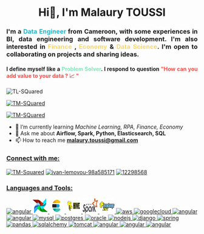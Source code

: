 <h1 align="center">Hi👋, I'm Malaury TOUSSI</h1>

<h3 align="justify">I'm a <span style="color:#2AB7CA">Data Engineer</span> from Cameroon, with some experiences in BI, data engineering and software development. I'm also interested in <span style= "color:#FED766">Finance </span>, <span style="color:#FED766">Economy</span> & <span style="color:#FED766">Data Science</span>. I'm open to collaborating on projects and sharing ideas. </h3>

<h4 align="justify">I define myself like a <span style="color:#83E8BA">Problem Solver</span>. I respond to question <span style="color:#FE4A49  ">"How can you add value to your data ? 📈 "</sapn></h4>

<p align="left"> <img src="https://komarev.com/ghpvc/?username=TM-SQuared&label=Profile%20views&color=0e75b6&style=flat" alt="TL-SQuared" /> </p>

<p align="left"> <a href="https://github.com/ryo-ma/github-profile-trophy"><img src="https://github-profile-trophy.vercel.app/?username=TM-SQuared" alt="TM-SQuared" /></a> </p>

<p align="left"> <a href="https://twitter.com/__TMSquare__" target="blank"><img src="https://img.shields.io/twitter/follow/__TMSquared__?logo=twitter&style=for-the-badge" alt="TM-SQuared" /></a> </p>


- 🌱 I’m currently learning *Machine Learning, RPA, Finance, Economy*
- 💬 Ask me about **Airflow, Spark, Python, Elasticsearch, SQL**
- 📫 How to reach me **<a href="mailto:malaury.toussi@gmail.com">malaury.toussi@gmail.com</a>**

<h3 align="left"><u>Connect with me:</u></h3>
<p align="left">
    <a href="https://twitter.com/__TMSquare__" target="blank"><img align="center" src="https://raw.githubusercontent.com/rahuldkjain/github-profile-readme-generator/master/src/images/icons/Social/twitter.svg" alt="TM-Squared" height="30" width="40" /></a>
    <a href="https://www.linkedin.com/in/mano%C3%ABl-malaury-toussi/" target="blank"><img align="center" src="https://raw.githubusercontent.com/rahuldkjain/github-profile-readme-generator/master/src/images/icons/Social/linked-in-alt.svg" alt="ivan-lemovou-98a585171" height="30" width="40" /></a>
    <a href="https://stackoverflow.com/users/22992684/user22992684" target="blank"><img align="center" src="https://raw.githubusercontent.com/rahuldkjain/github-profile-readme-generator/master/src/images/icons/Social/stack-overflow.svg" alt="12298568" height="30" width="40" /></a>
</p>

<h3 align="left"><u>Languages and Tools:</u></h3>
<p align="left">
<!-- Big Data Tool -->
    <a href=" " target="blank"><img src="https://cdn.jsdelivr.net/gh/devicons/devicon/icons/apachekafka/apachekafka-original-wordmark.svg" alt="angular" width="40" height="40"/> </a>
    <a href=" " target="blank"><img src="./src/assets/images/airflow-removebg-preview.png" alt=elasticsearch, width="40", height="40">
    <a href=" " target="blank"><img src="./src/assets/images/elasticsearch.png" alt=elasticsearch, width="40", height="40">
    <a href=" " target="blank"><img src="./src/assets/images/hive.png" alt=hive, width="40", height="40">
    <a href=" " target="blank"><img src="./src/assets/images/spark.png" alt=spark, width="40", height="40">
    <a href=" " target="blank"><img src="./src/assets/images/hdfs.png" alt=hdfs, width="40", height="40">
    </a>
<!-- Cloud Provider -->
    <a href=" " target="blank"><img src="https://cdn.jsdelivr.net/gh/devicons/devicon/icons/amazonwebservices/amazonwebservices-original-wordmark.svg" alt="aws" width="40" height="40"/> </a>
    <a href=" " target="blank"><img src="https://cdn.jsdelivr.net/gh/devicons/devicon/icons/googlecloud/googlecloud-original-wordmark.svg" alt="googlecloud" width="40" height="40"/> </a>
<!-- Languages -->
    <a href=" " target="blank"><img src="https://cdn.jsdelivr.net/gh/devicons/devicon/icons/java/java-original-wordmark.svg" alt="angular" width="40" height="40"/> </a>
    <a href=" " target="blank"><img src="https://cdn.jsdelivr.net/gh/devicons/devicon/icons/jupyter/jupyter-original-wordmark.svg" alt="angular" width="40" height="40"/> </a>
<!-- Framework and Libraries, and others -->
    <a href=" " target="blank"><img src="https://cdn.jsdelivr.net/gh/devicons/devicon/icons/mysql/mysql-original-wordmark.svg" alt="mysql" width="40" height="40"/> </a>
    <a href=" " target="blank"><img src="https://cdn.jsdelivr.net/gh/devicons/devicon/icons/postgresql/postgresql-original-wordmark.svg" alt="postgres" width="40" height="40"/> </a>
    <a href=" " target="blank"><img src="https://cdn.jsdelivr.net/gh/devicons/devicon/icons/oracle/oracle-original.svg" alt="oracle" width="40" height="40"/> </a>
    <a href=" " target="blank"><img src="https://cdn.jsdelivr.net/gh/devicons/devicon/icons/nodejs/nodejs-original-wordmark.svg" alt="nodejs" width="40" height="40"/> </a>
    <a href=" " target="blank"><img src="https://cdn.jsdelivr.net/gh/devicons/devicon/icons/django/django-plain-wordmark.svg" alt="django" width="40" height="40"/> </a>
    <a href=" " target="blank"><img src="https://cdn.jsdelivr.net/gh/devicons/devicon/icons/spring/spring-original-wordmark.svg" alt="spring" width="40" height="40"/> </a>
    <a href=" " target="blank"><img src="https://cdn.jsdelivr.net/gh/devicons/devicon/icons/pandas/pandas-original-wordmark.svg" alt="pandas" width="40" height="40"/> </a>
    <a href=" " target="blank"><img src="https://cdn.jsdelivr.net/gh/devicons/devicon/icons/sqlalchemy/sqlalchemy-original-wordmark.svg" alt="sqlalchemy" width="40" height="40"/> </a>
    <a href=" " target="blank"><img src="https://cdn.jsdelivr.net/gh/devicons/devicon/icons/tomcat/tomcat-line-wordmark.svg" alt="tomcat" width="40" height="40"/> </a>
    <a href=" " target="blank"><img src="https://cdn.jsdelivr.net/gh/devicons/devicon/icons/git/git-original-wordmark.svg" alt="angular" width="40" height="40"/> </a>
    <a href=" " target="blank"><img src="https://cdn.jsdelivr.net/gh/devicons/devicon/icons/linux/linux-original.svg" alt="angular" width="40" height="40"/> </a>
    <a href=" " target="blank"><img src="https://cdn.jsdelivr.net/gh/devicons/devicon/icons/docker/docker-original-wordmark.svg" alt="angular" width="40" height="40"/> </a>    
</p>